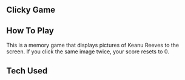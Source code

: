 
## Clicky Game


## How To Play

This is a memory game that displays pictures of Keanu Reeves to the screen. If you click the same image twice, your score resets to 0. 

## Tech Used 



